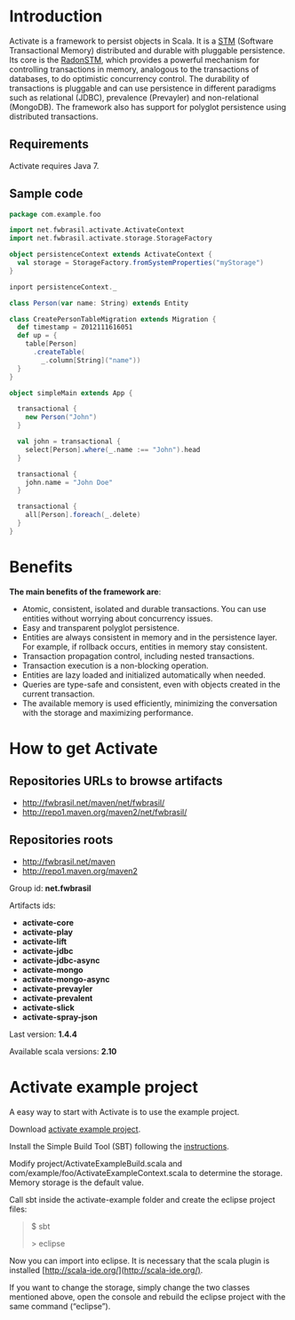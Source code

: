 # Introduction

Activate is a framework to persist objects in Scala. It is a [STM](http://en.wikipedia.org/wiki/Software_transactional_memory) (Software Transactional Memory) distributed and durable with pluggable persistence. Its core is the [RadonSTM](https://github.com/fwbrasil/radon-stm), which provides a powerful mechanism for controlling transactions in memory, analogous to the transactions of databases, to do optimistic concurrency control. The durability of transactions is pluggable and can use persistence in different paradigms such as relational (JDBC), prevalence (Prevayler) and non-relational (MongoDB). The framework also has support for polyglot persistence using distributed transactions.

## Requirements

Activate requires Java 7.

## Sample code

``` scala
package com.example.foo

import net.fwbrasil.activate.ActivateContext
import net.fwbrasil.activate.storage.StorageFactory 

object persistenceContext extends ActivateContext {
  val storage = StorageFactory.fromSystemProperties("myStorage")
}

inport persistenceContext._

class Person(var name: String) extends Entity

class CreatePersonTableMigration extends Migration {
  def timestamp = Z012111616051
  def up = {
    table[Person]
      .createTable(
        _.column[String]("name"))
  }
}

object simpleMain extends App {

  transactional {
    new Person("John")
  }

  val john = transactional {
    select[Person].where(_.name :== "John").head
  }

  transactional {
    john.name = "John Doe"
  }

  transactional {
    all[Person].foreach(_.delete)
  }
}
```

# Benefits

**The main benefits of the framework are**:

- Atomic, consistent, isolated and durable transactions. You can use entities without worrying about concurrency issues.
- Easy and transparent polyglot persistence.
- Entities are always consistent in memory and in the persistence layer. For example, if rollback occurs, entities in memory stay consistent.
- Transaction propagation control, including nested transactions.
- Transaction execution is a non-blocking operation.
- Entities are lazy loaded and initialized automatically when needed.
- Queries are type-safe and consistent, even with objects created in the current transaction.
- The available memory is used efficiently, minimizing the conversation with the storage and maximizing performance.

# How to get Activate

## Repositories URLs to browse artifacts

- http://fwbrasil.net/maven/net/fwbrasil/
- http://repo1.maven.org/maven2/net/fwbrasil/

## Repositories roots

- http://fwbrasil.net/maven
- http://repo1.maven.org/maven2

Group id: **net.fwbrasil**

Artifacts ids:

- **activate-core**
- **activate-play**
- **activate-lift**
- **activate-jdbc**
- **activate-jdbc-async**
- **activate-mongo**
- **activate-mongo-async**
- **activate-prevayler**
- **activate-prevalent**
- **activate-slick**
- **activate-spray-json**

Last version: **1.4.4**

Available scala versions: **2.10**

# Activate example project

A easy way to start with Activate is to use the example project.

Download [activate example project](https://github.com/fwbrasil/activate-example/zipball/v1.4.4).

Install the Simple Build Tool (SBT) following the [instructions](http://www.scala-sbt.org/release/docs/Getting-Started/Setup.html).

Modify project/ActivateExampleBuild.scala and com/example/foo/ActivateExampleContext.scala to determine the storage. Memory storage is the default value.

Call sbt inside the activate-example folder and create the eclipse project files:


> $ sbt
> 
> \> eclipse


Now you can import into eclipse. It is necessary that the scala plugin is installed [http://scala-ide.org/](http://scala-ide.org/).

If you want to change the storage, simply change the two classes mentioned above, open the console and rebuild the eclipse project with the same command (“eclipse”).
